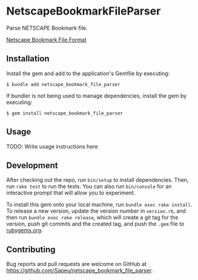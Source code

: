 # NetscapeBookmarkFileParser

Parse NETSCAPE Bookmark file.

[Netscape Bookmark File Format](https://learn.microsoft.com/en-us/previous-versions/windows/internet-explorer/ie-developer/platform-apis/aa753582(v=vs.85))

## Installation

Install the gem and add to the application's Gemfile by executing:

    $ bundle add netscape_bookmark_file_parser

If bundler is not being used to manage dependencies, install the gem by executing:

    $ gem install netscape_bookmark_file_parser

## Usage

TODO: Write usage instructions here

## Development

After checking out the repo, run `bin/setup` to install dependencies. Then, run `rake test` to run the tests. You can also run `bin/console` for an interactive prompt that will allow you to experiment.

To install this gem onto your local machine, run `bundle exec rake install`. To release a new version, update the version number in `version.rb`, and then run `bundle exec rake release`, which will create a git tag for the version, push git commits and the created tag, and push the `.gem` file to [rubygems.org](https://rubygems.org).

## Contributing

Bug reports and pull requests are welcome on GitHub at https://github.com/Sapeu/netscape_bookmark_file_parser.
